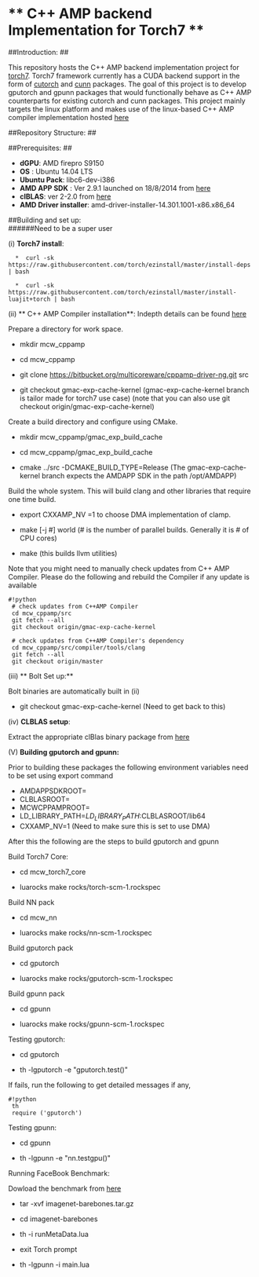 # ** C++ AMP backend Implementation for Torch7 ** #

##Introduction: ##

This repository hosts the C++ AMP backend implementation project for  [torch7](http://torch.ch/). Torch7 framework currently has a CUDA backend support in the form of [cutorch](https://github.com/torch/cutorch) and [cunn](https://github.com/torch/cunn) packages. The goal of this project is to develop  gputorch and gpunn packages that would functionally behave as  C++ AMP counterparts for existing cutorch and cunn packages. This project mainly targets the linux platform and makes use of the linux-based C++ AMP compiler implementation hosted [here](https://bitbucket.org/multicoreware/cppamp-driver-ng/overview)



##Repository Structure: ##

##Prerequisites: ##
* **dGPU**:  AMD firepro S9150
* **OS** : Ubuntu 14.04 LTS
* **Ubuntu Pack**: libc6-dev-i386
* **AMD APP SDK** : Ver 2.9.1 launched on 18/8/2014 from [here](http://developer.amd.com/tools-and-sdks/opencl-zone/amd-accelerated-parallel-processing-app-sdk/)
* **clBLAS**: ver 2-2.0 from [here](https://github.com/clMathLibraries/clBLAS/releases)
* **AMD Driver installer**: amd-driver-installer-14.301.1001-x86.x86_64


##Building and set up:    
######Need to be a super user

(i) **Torch7 install**:

      *  curl -sk https://raw.githubusercontent.com/torch/ezinstall/master/install-deps | bash
  
      *  curl -sk https://raw.githubusercontent.com/torch/ezinstall/master/install-luajit+torch | bash
      


(ii)  ** C++ AMP Compiler installation**: Indepth details can be found [here](https://bitbucket.org/multicoreware/cppamp-driver-ng/overview)

Prepare a directory for work space.

   * mkdir mcw_cppamp

   * cd mcw_cppamp 
   
   * git clone https://bitbucket.org/multicoreware/cppamp-driver-ng.git src

   * git checkout gmac-exp-cache-kernel (gmac-exp-cache-kernel branch is tailor made for torch7 use case)
(note that you can also use git checkout origin/gmac-exp-cache-kernel)

Create a build directory and configure using CMake.

  *  mkdir mcw_cppamp/gmac_exp_build_cache

  * cd mcw_cppamp/gmac_exp_build_cache

   * cmake ../src -DCMAKE_BUILD_TYPE=Release (The gmac-exp-cache-kernel branch expects the AMDAPP SDK in the path /opt/AMDAPP)

Build the whole system. This will build clang and other libraries that require one time build.

  * export CXXAMP_NV =1  to choose DMA implementation of clamp.

  * make [-j #] world           (# is the number of parallel builds. Generally it is # of CPU cores)

  * make                        (this builds llvm utilities)

Note that you might need to manually check updates from C++ AMP Compiler.
Please do the following and rebuild the Compiler if any update is available

```
#!python
 # check updates from C++AMP Compiler
 cd mcw_cppamp/src
 git fetch --all
 git checkout origin/gmac-exp-cache-kernel

 # check updates from C++AMP Compiler's dependency
 cd mcw_cppamp/src/compiler/tools/clang
 git fetch --all
 git checkout origin/master
```

(iii) ** Bolt Set up:**

Bolt binaries are automatically built in (ii)

  * git checkout gmac-exp-cache-kernel (Need to get back to this)

(iv) **CLBLAS setup**:

Extract the appropriate clBlas binary package from [here](https://github.com/clMathLibraries/clBLAS/releases)

(V) **Building gputorch and gpunn:**

Prior to building these packages the following environment variables need to be set using export command

* AMDAPPSDKROOT=<path to AMD APP SDK>
* CLBLASROOT=<path to clBLAS binary pack>
* MCWCPPAMPROOT=<path to mcw_cppamp dir>
* LD_LIBRARY_PATH=$LD_LIBRARY_PATH:$CLBLASROOT/lib64
* CXXAMP_NV=1 (Need to make sure this is set to use DMA)

After this the following are the steps to build gputorch and gpunn

Build Torch7 Core:

  *  cd mcw_torch7_core

  *  luarocks make rocks/torch-scm-1.rockspec

Build NN pack

  * cd mcw_nn

  * luarocks make rocks/nn-scm-1.rockspec

Build gputorch pack

  * cd gputorch

  * luarocks make rocks/gputorch-scm-1.rockspec

Build gpunn pack

  * cd gpunn

  * luarocks make rocks/gpunn-scm-1.rockspec


Testing gputorch:

* cd gputorch

* th -lgputorch -e "gputorch.test()"

If fails, run the following to get detailed messages if any,
 
```
#!python
 th
 require ('gputorch')
```


Testing gpunn:

* cd gpunn

* th -lgpunn -e "nn.testgpu()"

Running FaceBook Benchmark:

Dowload the benchmark from [here](https://multicorewareinc.egnyte.com/dl/31EBfMX0vr)

* tar -xvf imagenet-barebones.tar.gz

* cd imagenet-barebones

* th -i runMetaData.lua

* exit Torch prompt

* th -lgpunn -i main.lua